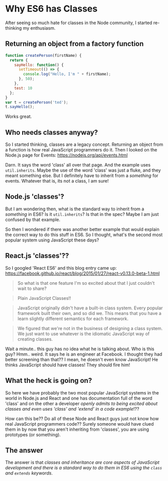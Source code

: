 # Why ES6 has Classes

After seeing so much hate for classes in the Node community, I started re-thinking my enthusiasm.

## Returning an object from a factory function

```javascript
function createPerson(firstName) {                                                                            
  return {                                                                                    
    sayHello: function() {                                                                                        
      setTimeout(() => {                                                                                          
        console.log("Hello, I'm " + firstName);                                                                       
      }, 50);                                                                                                         
    },                                                            
    test: 10                                                                                                          
  };                                                                                                                  
}                                                                                                                                                                       
var t = createPerson('ted');                                                                                            
t.sayHello();                
```

Works great.

## Who needs classes anyway?

So I started thinking, classes are a legacy concept. Returning an object from a function is how real JavaScript programmers do it. Then I looked on the Node.js page for Events: https://nodejs.org/api/events.html

Darn.  It says the word 'class' all over that page.  And the example uses `util.inherits`.  Maybe the use of the word 'class' was just a fluke, and they meant something else.  But I definitely have to inherit from a _something_ for events.  Whatever that is, its not a class, I am sure!  

## Node.js 'classes'?

But I am wondering then, what is the standard way to inherit from a _something_ in ES6?  Is it `util.inherits`?  Is that in the spec?   Maybe I am just confused by that example.

So then I wondered if there was another better example that would explain the correct way to do this stuff in ES6.  So I thought, what's the second most popular system using JavaScript these days?

## React.js 'classes'??

So I googled 'React ES6' and this blog entry came up: https://facebook.github.io/react/blog/2015/01/27/react-v0.13.0-beta-1.html

> So what is that one feature I'm so excited about that I just couldn't wait to share?

> Plain JavaScript Classes!!

> JavaScript originally didn't have a built-in class system. Every popular framework built their own, and so did we. This means that you have a learn slightly different semantics for each framework.

> We figured that we're not in the business of designing a class system. We just want to use whatever is the idiomatic JavaScript way of creating classes.

Wait a minute.. this guy has no idea what he is talking about.  Who is this guy?  Hmm.. weird.  It says he is an engineer at Facebook.  I thought they had better screening than that??  I mean, he doesn't even know JavaScript!  He thinks JavaScript should have classes!  They should fire him!

## What the heck is going on?

So here we have probably the two most popular JavaScript systems in the world in Node.js and React and one has documentation full of the word 'class' and on the other a developer _openly admits to being excited about classes and even uses 'class' and 'extend' in a code example_!??

How can this be?? Do all of these Node and React guys just not know how real JavaScript programmers code??  Surely someone would have clued them in by now that you aren't inheriting from 'classes', you are using prototypes (or something).

## The answer

The answer is that _classes and inheritance are core aspects of JavaScript development and there is a standard way to do them in ES6 using the `class` and `extends` keywords_.


